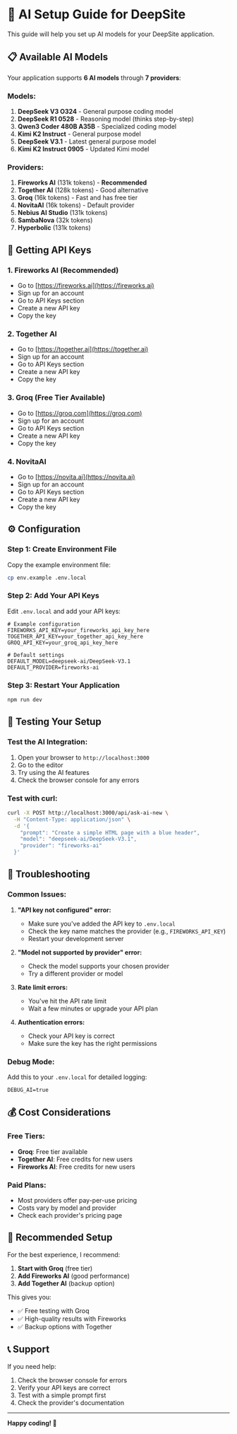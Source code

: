 # 🤖 AI Setup Guide for DeepSite

This guide will help you set up AI models for your DeepSite application.

## 📋 Available AI Models

Your application supports **6 AI models** through **7 providers**:

### **Models:**
1. **DeepSeek V3 O324** - General purpose coding model
2. **DeepSeek R1 0528** - Reasoning model (thinks step-by-step)
3. **Qwen3 Coder 480B A35B** - Specialized coding model
4. **Kimi K2 Instruct** - General purpose model
5. **DeepSeek V3.1** - Latest general purpose model
6. **Kimi K2 Instruct 0905** - Updated Kimi model

### **Providers:**
1. **Fireworks AI** (131k tokens) - **Recommended**
2. **Together AI** (128k tokens) - Good alternative
3. **Groq** (16k tokens) - Fast and has free tier
4. **NovitaAI** (16k tokens) - Default provider
5. **Nebius AI Studio** (131k tokens)
6. **SambaNova** (32k tokens)
7. **Hyperbolic** (131k tokens)

## 🔑 Getting API Keys

### **1. Fireworks AI (Recommended)**
- Go to [https://fireworks.ai](https://fireworks.ai)
- Sign up for an account
- Go to API Keys section
- Create a new API key
- Copy the key

### **2. Together AI**
- Go to [https://together.ai](https://together.ai)
- Sign up for an account
- Go to API Keys section
- Create a new API key
- Copy the key

### **3. Groq (Free Tier Available)**
- Go to [https://groq.com](https://groq.com)
- Sign up for an account
- Go to API Keys section
- Create a new API key
- Copy the key

### **4. NovitaAI**
- Go to [https://novita.ai](https://novita.ai)
- Sign up for an account
- Go to API Keys section
- Create a new API key
- Copy the key

## ⚙️ Configuration

### **Step 1: Create Environment File**
Copy the example environment file:
```bash
cp env.example .env.local
```

### **Step 2: Add Your API Keys**
Edit `.env.local` and add your API keys:
```env
# Example configuration
FIREWORKS_API_KEY=your_fireworks_api_key_here
TOGETHER_API_KEY=your_together_api_key_here
GROQ_API_KEY=your_groq_api_key_here

# Default settings
DEFAULT_MODEL=deepseek-ai/DeepSeek-V3.1
DEFAULT_PROVIDER=fireworks-ai
```

### **Step 3: Restart Your Application**
```bash
npm run dev
```

## 🚀 Testing Your Setup

### **Test the AI Integration:**
1. Open your browser to `http://localhost:3000`
2. Go to the editor
3. Try using the AI features
4. Check the browser console for any errors

### **Test with curl:**
```bash
curl -X POST http://localhost:3000/api/ask-ai-new \
  -H "Content-Type: application/json" \
  -d '{
    "prompt": "Create a simple HTML page with a blue header",
    "model": "deepseek-ai/DeepSeek-V3.1",
    "provider": "fireworks-ai"
  }'
```

## 🔧 Troubleshooting

### **Common Issues:**

1. **"API key not configured" error:**
   - Make sure you've added the API key to `.env.local`
   - Check the key name matches the provider (e.g., `FIREWORKS_API_KEY`)
   - Restart your development server

2. **"Model not supported by provider" error:**
   - Check the model supports your chosen provider
   - Try a different provider or model

3. **Rate limit errors:**
   - You've hit the API rate limit
   - Wait a few minutes or upgrade your API plan

4. **Authentication errors:**
   - Check your API key is correct
   - Make sure the key has the right permissions

### **Debug Mode:**
Add this to your `.env.local` for detailed logging:
```env
DEBUG_AI=true
```

## 💰 Cost Considerations

### **Free Tiers:**
- **Groq**: Free tier available
- **Together AI**: Free credits for new users
- **Fireworks AI**: Free credits for new users

### **Paid Plans:**
- Most providers offer pay-per-use pricing
- Costs vary by model and provider
- Check each provider's pricing page

## 🎯 Recommended Setup

For the best experience, I recommend:

1. **Start with Groq** (free tier)
2. **Add Fireworks AI** (good performance)
3. **Add Together AI** (backup option)

This gives you:
- ✅ Free testing with Groq
- ✅ High-quality results with Fireworks
- ✅ Backup options with Together

## 📞 Support

If you need help:
1. Check the browser console for errors
2. Verify your API keys are correct
3. Test with a simple prompt first
4. Check the provider's documentation

---

**Happy coding! 🚀**